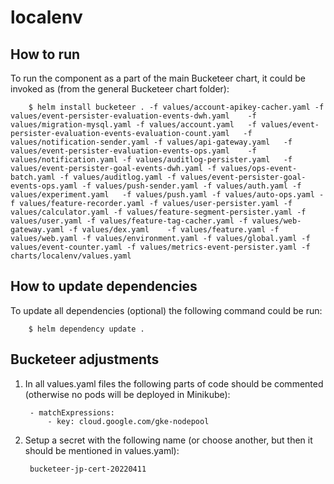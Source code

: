 # localenv

## How to run 

To run the component as a part of the main Bucketeer chart, it could be invoked as (from the general Bucketeer chart folder):

        $ helm install bucketeer . -f values/account-apikey-cacher.yaml -f values/event-persister-evaluation-events-dwh.yaml	-f values/migration-mysql.yaml -f values/account.yaml	-f values/event-persister-evaluation-events-evaluation-count.yaml	-f values/notification-sender.yaml -f values/api-gateway.yaml	-f values/event-persister-evaluation-events-ops.yaml	-f values/notification.yaml -f values/auditlog-persister.yaml	-f values/event-persister-goal-events-dwh.yaml -f values/ops-event-batch.yaml -f values/auditlog.yaml -f values/event-persister-goal-events-ops.yaml -f values/push-sender.yaml -f values/auth.yaml	-f values/experiment.yaml	-f values/push.yaml -f values/auto-ops.yaml	-f values/feature-recorder.yaml -f values/user-persister.yaml -f values/calculator.yaml	-f values/feature-segment-persister.yaml -f values/user.yaml -f values/feature-tag-cacher.yaml -f values/web-gateway.yaml -f values/dex.yaml	-f values/feature.yaml -f values/web.yaml -f values/environment.yaml -f values/global.yaml -f values/event-counter.yaml -f values/metrics-event-persister.yaml -f charts/localenv/values.yaml

## How to update dependencies

To update all dependencies (optional) the following command could be run:

        $ helm dependency update .

## Bucketeer adjustments

1. In all values.yaml files the following parts of code should be commented (otherwise no pods will be deployed in Minikube):

        - matchExpressions:
            - key: cloud.google.com/gke-nodepool

1. Setup a secret with the following name (or choose another, but then it should be mentioned in values.yaml):

        bucketeer-jp-cert-20220411